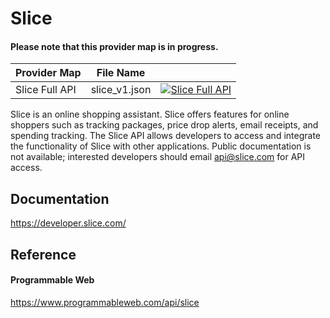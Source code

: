 # Slice

#### Please note that this provider map is in progress.

| Provider Map   | File Name     |                                                                                                                                                                                                                                |
|----------------|---------------|--------------------------------------------------------------------------------------------------------------------------------------------------------------------------------------------------------------------------------|
| Slice Full API | slice_v1.json | [![Slice Full API](https://d233zlhvpze22y.cloudfront.net/github/AddBitScoopXSmall.png)](https://bitscoop.com/maps/create?source=https://raw.githubusercontent.com/bitscooplabs/provider-maps/master/slice/slice_v1.json) |

Slice is an online shopping assistant. Slice offers features for online shoppers such as tracking packages, price drop alerts, email receipts, and spending tracking. The Slice API allows developers to access and integrate the functionality of Slice with other applications. Public documentation is not available; interested developers should email api@slice.com for API access.

## Documentation
https://developer.slice.com/

## Reference

#### Programmable Web
https://www.programmableweb.com/api/slice
